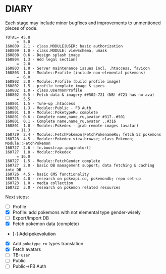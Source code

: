 # DIARY

Each stage may include minor bugfixes and improvements to unmentioned pieces of code.

```
TOTAL= 45.8
     =  5.0
160809  2.1 - class.MODULE|USER: basic authorization
160809  1.0 - class.MODULE: viewSchema, umask
160808  0.6 - Design splash image
160804  1.3 - Add legal sections 
     =  2.0
160803  1.0 - Server maintenance issues incl. .htaccess, favicon     
160803  1.0 - Module::Profile (include non-elemental pokemons)
     =  6.0
160802  3.0 - Module::Profile (build profile image)
160802  1.5 - profile template image & specs
160802  1.0 - class.UsermonProfile
160802  0.5 - Fetch data & imagery ##502-721 (NB! #721 has no ava)
     =  5.5
160801  1.5 - Tune-up .htaccess    
160801  1.3 - Module::Public - FB Auth
160801  1.0 - Module::PoketypeRu complete
160801  0.6 - Complete name,name_ru,avatar #317..#501
160801  0.1 - Complete name,name_ru,avatar ..#316
160801  1.0 - Module::Pokedex - grab remote images (avatar)
     = 11.3 
160729  2.4 - Module::FetchPokemon|FetchPokenameRu; fetch 52 pokemons
160728  4.5 - Module::Pokedex.view.browse; class Pokemon; Module::FetchPokemon
160727  2.6 - fn.boostrap::paginator()
160727  1.8 - Module::Pokedex
     = 16.0
160727  1.5 - Module::FetchGender complete
160727  2.0 - basic DB management support; data fetching & caching into DB 
160726  4.5 - basic CMS functionality
160725  4.0 - research on pokeapi.co, pokemondb; repo set-up
160723  1.0 - media collection 
160722  3.0 - research on pokemon related resources 
```

Next steps:
 * [ ] Profile
 * [X] Profile: add pokemons with not elemental type gender-wisely
 * [ ] Export/Import DB
 * [X] Fetch pokemon data (complete)
 * [-] ~~Add pokevolution~~
 * [X] Add `poketype_ru` types translation
 * [X] Fetch avatars
 * [ ] TB: `user`
 * [ ] Public
 * [ ] Public->FB Auth
